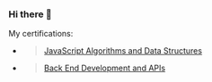 ### Hi there 👋

My certifications:
 - > [JavaScript Algorithms and Data Structures](https://www.freecodecamp.org/certification/ericchentch/javascript-algorithms-and-data-structures)
 - > [Back End Development and APIs](https://freecodecamp.org/certification/ericchentch/back-end-development-and-apis)
